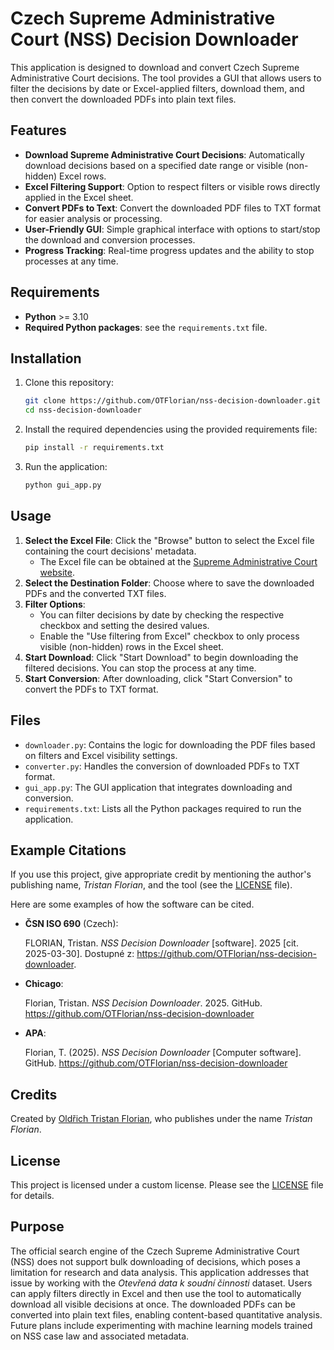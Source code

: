 # Czech Supreme Administrative Court (NSS) Decision Downloader

This application is designed to download and convert Czech Supreme Administrative Court decisions. The tool provides a GUI that allows users to filter the decisions by date or Excel-applied filters, download them, and then convert the downloaded PDFs into plain text files.

## Features

- **Download Supreme Administrative Court Decisions**: Automatically download decisions based on a specified date range or visible (non-hidden) Excel rows.
- **Excel Filtering Support**: Option to respect filters or visible rows directly applied in the Excel sheet.
- **Convert PDFs to Text**: Convert the downloaded PDF files to TXT format for easier analysis or processing.
- **User-Friendly GUI**: Simple graphical interface with options to start/stop the download and conversion processes.
- **Progress Tracking**: Real-time progress updates and the ability to stop processes at any time.

## Requirements

- **Python** >= 3.10
- **Required Python packages**: see the `requirements.txt` file.

## Installation

1. Clone this repository:

   ```bash
   git clone https://github.com/OTFlorian/nss-decision-downloader.git
   cd nss-decision-downloader
   ```

2. Install the required dependencies using the provided requirements file:

   ```bash
   pip install -r requirements.txt
   ```

3. Run the application:

   ```bash
   python gui_app.py
   ```

## Usage

1. **Select the Excel File**: Click the "Browse" button to select the Excel file containing the court decisions' metadata.
    - The Excel file can be obtained at the [Supreme Administrative Court website](https://www.nssoud.cz/informace-pro-verejnost/otevrena-data-k-soudni-cinnosti).
2. **Select the Destination Folder**: Choose where to save the downloaded PDFs and the converted TXT files.
3. **Filter Options**:
    - You can filter decisions by date by checking the respective checkbox and setting the desired values.
    - Enable the "Use filtering from Excel" checkbox to only process visible (non-hidden) rows in the Excel sheet.
4. **Start Download**: Click "Start Download" to begin downloading the filtered decisions. You can stop the process at any time.
5. **Start Conversion**: After downloading, click "Start Conversion" to convert the PDFs to TXT format.

## Files

- `downloader.py`: Contains the logic for downloading the PDF files based on filters and Excel visibility settings.
- `converter.py`: Handles the conversion of downloaded PDFs to TXT format.
- `gui_app.py`: The GUI application that integrates downloading and conversion.
- `requirements.txt`: Lists all the Python packages required to run the application.

## Example Citations

If you use this project, give appropriate credit by mentioning the author's publishing name, *Tristan Florian*, and the tool (see the [LICENSE](LICENSE) file).

Here are some examples of how the software can be cited.

- **ČSN ISO 690** (Czech):

  FLORIAN, Tristan. *NSS Decision Downloader* [software]. 2025 [cit. 2025-03-30]. Dostupné z: https://github.com/OTFlorian/nss-decision-downloader.

- **Chicago**:

  Florian, Tristan. *NSS Decision Downloader*. 2025. GitHub. https://github.com/OTFlorian/nss-decision-downloader

- **APA**:
  
  Florian, T. (2025). *NSS Decision Downloader* [Computer software]. GitHub. https://github.com/OTFlorian/nss-decision-downloader

## Credits

Created by [Oldřich Tristan Florian](https://otflorian.com), who publishes under the name *Tristan Florian*.

## License

This project is licensed under a custom license. Please see the [LICENSE](LICENSE) file for details.

## Purpose

The official search engine of the Czech Supreme Administrative Court (NSS) does not support bulk downloading of decisions, which poses a limitation for research and data analysis. This application addresses that issue by working with the _Otevřená data k soudní činnosti_ dataset. Users can apply filters directly in Excel and then use the tool to automatically download all visible decisions at once. The downloaded PDFs can be converted into plain text files, enabling content-based quantitative analysis. Future plans include experimenting with machine learning models trained on NSS case law and associated metadata.
